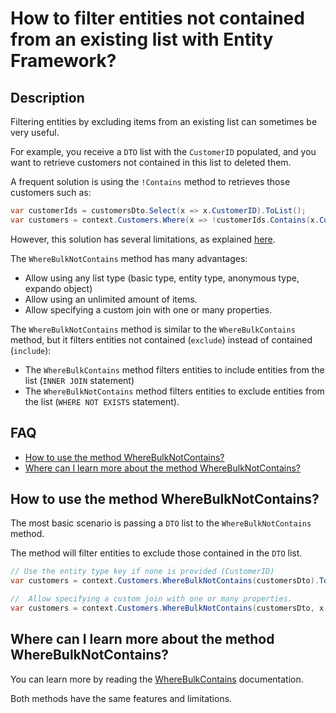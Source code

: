 # How to filter entities not contained from an existing list with Entity Framework?

## Description

Filtering entities by excluding items from an existing list can sometimes be very useful.

For example, you receive a `DTO` list with the `CustomerID` populated, and you want to retrieve customers not contained in this list to deleted them.

A frequent solution is using the `!Contains` method to retrieves those customers such as:

```csharp
var customerIds = customersDto.Select(x => x.CustomerID).ToList();
var customers = context.Customers.Where(x => !customerIds.Contains(x.CustomerID)).ToList();
```

However, this solution has several limitations, as explained  [here](/where-bulk-contains).

The `WhereBulkNotContains` method has many advantages:
 - Allow using any list type (basic type, entity type, anonymous type, expando object)
 - Allow using an unlimited amount of items.
 - Allow specifying a custom join with one or many properties.

The `WhereBulkNotContains` method is similar to the `WhereBulkContains` method, but it filters entities not contained (`exclude`) instead of contained (`include`):

- The `WhereBulkContains` method filters entities to include entities from the list (`INNER JOIN` statement) 
- The `WhereBulkNotContains` method filters entities to exclude entities from the list (`WHERE NOT EXISTS` statement).

## FAQ

- [How to use the method WhereBulkNotContains?](#how-to-use-the-method-wherebulknotcontains)
- [Where can I learn more about the method WhereBulkNotContains?](#where-can-i-learn-more-about-the-method-wherebulknotcontains)

## How to use the method WhereBulkNotContains?

The most basic scenario is passing a `DTO` list to the `WhereBulkNotContains` method.

The method will filter entities to exclude those contained in the `DTO` list.

```csharp
// Use the entity type key if none is provided (CustomerID)
var customers = context.Customers.WhereBulkNotContains(customersDto).ToList();

//  Allow specifying a custom join with one or many properties.
var customers = context.Customers.WhereBulkNotContains(customersDto, x => x.Code).ToList();
```

## Where can I learn more about the method WhereBulkNotContains?

You can learn more by reading the [WhereBulkContains](/where-bulk-contains) documentation.

Both methods have the same features and limitations.
